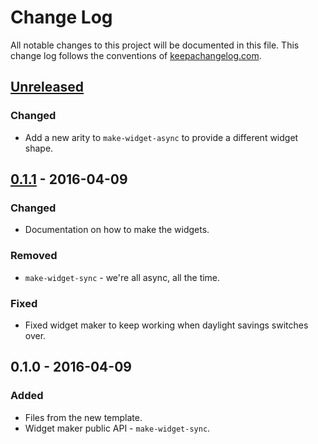 # Change Log
All notable changes to this project will be documented in this file. This change log follows the conventions of [keepachangelog.com](http://keepachangelog.com/).

## [Unreleased]
### Changed
- Add a new arity to `make-widget-async` to provide a different widget shape.

## [0.1.1] - 2016-04-09
### Changed
- Documentation on how to make the widgets.

### Removed
- `make-widget-sync` - we're all async, all the time.

### Fixed
- Fixed widget maker to keep working when daylight savings switches over.

## 0.1.0 - 2016-04-09
### Added
- Files from the new template.
- Widget maker public API - `make-widget-sync`.

[Unreleased]: https://github.com/your-name/fontana/compare/0.1.1...HEAD
[0.1.1]: https://github.com/your-name/fontana/compare/0.1.0...0.1.1
